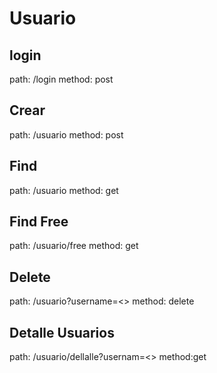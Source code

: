 # Usuario

## login

path:  /login
method: post

## Crear
path: /usuario
method: post

## Find
path: /usuario
method: get

## Find Free
path: /usuario/free
method: get

## Delete
path: /usuario?username=<>
method: delete

## Detalle Usuarios
path: /usuario/dellalle?usernam=<>
method:get